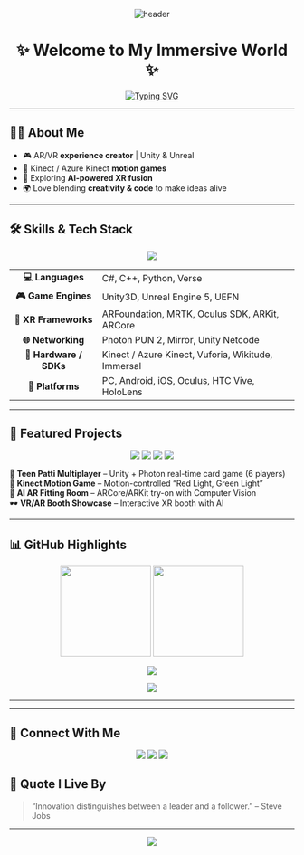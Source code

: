 <!-- Banner -->
<p align="center">
  <img src="https://capsule-render.vercel.app/api?type=rect&color=0:00F5FF,100:8A2BE2&height=200&section=header&text=Swapon%20Islam%20👾&fontSize=50&fontColor=ffffff&animation=fadeIn&desc=AR/VR%20Developer%20|%20Game%20Programmer%20|%20Unity%20%26%20Unreal%20Enthusiast&descAlignY=70&descAlign=60" alt="header"/>
</p>

<h1 align="center">✨ Welcome to My Immersive World ✨</h1>

<p align="center">
  <a href="https://github.com/AlphaNoob07">
    <img src="https://readme-typing-svg.herokuapp.com?font=Fira+Code&size=22&duration=2500&pause=1000&color=00F5FF&center=true&vCenter=true&width=600&lines=🎮+Crafting+Games;🥽+Building+AR%2FVR+Worlds;🧍‍♂️+Motion+Tracking+Experiences;🚀+AI+%2B+XR+Fusion;💡+Innovation+%3D+My+Fuel" alt="Typing SVG" />
  </a>
</p>

---

## 🧑‍💻 About Me  

- 🎮 AR/VR **experience creator** | Unity & Unreal  
- 🧍 Kinect / Azure Kinect **motion games**  
- 🚀 Exploring **AI-powered XR fusion**  
- 🌍 Love blending **creativity & code** to make ideas alive  

---

## 🛠 Skills & Tech Stack  

<p align="center">
  <img src="https://skillicons.dev/icons?i=unity,unreal,cs,cpp,python,blender,git,firebase,figma" />
</p>

<table align="center">
<tr><td align="center"><b>💻 Languages</b></td><td>C#, C++, Python, Verse</td></tr>
<tr><td align="center"><b>🎮 Game Engines</b></td><td>Unity3D, Unreal Engine 5, UEFN</td></tr>
<tr><td align="center"><b>🥽 XR Frameworks</b></td><td>ARFoundation, MRTK, Oculus SDK, ARKit, ARCore</td></tr>
<tr><td align="center"><b>🌐 Networking</b></td><td>Photon PUN 2, Mirror, Unity Netcode</td></tr>
<tr><td align="center"><b>🧍 Hardware / SDKs</b></td><td>Kinect / Azure Kinect, Vuforia, Wikitude, Immersal</td></tr>
<tr><td align="center"><b>📱 Platforms</b></td><td>PC, Android, iOS, Oculus, HTC Vive, HoloLens</td></tr>
</table>

---

## 🚀 Featured Projects  

<p align="center">
  <img src="https://img.shields.io/badge/-Unity3D-000?&logo=unity&logoColor=white" />
  <img src="https://img.shields.io/badge/-Photon-000?&logo=photon&logoColor=blue" />
  <img src="https://img.shields.io/badge/-ARCore-000?&logo=google&logoColor=green" />
  <img src="https://img.shields.io/badge/-Oculus-000?&logo=oculus&logoColor=white" />
</p>

🎴 **Teen Patti Multiplayer** – Unity + Photon real-time card game (6 players)  
🧍 **Kinect Motion Game** – Motion-controlled “Red Light, Green Light”  
👕 **AI AR Fitting Room** – ARCore/ARKit try-on with Computer Vision  
🕶 **VR/AR Booth Showcase** – Interactive XR booth with AI  

---

## 📊 GitHub Highlights  

<p align="center">
  <img src="https://github-readme-stats.vercel.app/api?username=AlphaNoob07&show_icons=true&theme=tokyonight&hide=issues" height="160px"/>
  <img src="https://github-readme-streak-stats.herokuapp.com/?user=AlphaNoob07&theme=tokyonight" height="160px"/>
</p>

<p align="center">
  <img src="https://github-profile-trophy.vercel.app/?username=AlphaNoob07&theme=tokyonight&row=1&column=6" />
</p>

<p align="center">
  <img src="https://github-readme-activity-graph.vercel.app/graph?username=AlphaNoob07&theme=tokyo-night&hide_border=true" />
</p>

---
---

## 🤝 Connect With Me  

<p align="center">
  <a href="https://www.linkedin.com/in/swapon-islam-57a55111b/"><img src="https://img.shields.io/badge/-LinkedIn-0A66C2?style=for-the-badge&logo=linkedin&logoColor=white"></a>
  <a href="mailto:gdev.swapon@gmail.com"><img src="https://img.shields.io/badge/-Email-D14836?style=for-the-badge&logo=gmail&logoColor=white"></a>
  <a href="https://gdev-portfolio.onrender.com/"><img src="https://img.shields.io/badge/-Portfolio-12100E?style=for-the-badge&logo=vercel&logoColor=white"></a>
</p>


## 🧠 Quote I Live By  

> “Innovation distinguishes between a leader and a follower.” – Steve Jobs  

---

<p align="center">
  <img src="https://capsule-render.vercel.app/api?type=waving&color=0:00F5FF,100:8A2BE2&height=120&section=footer"/>
</p>
